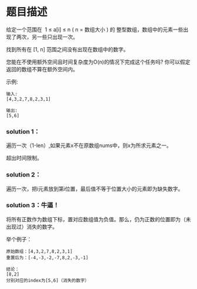 # 题目描述
给定一个范围在  1 ≤ a[i] ≤ n ( n = 数组大小 ) 的 整型数组，数组中的元素一些出现了两次，另一些只出现一次。

找到所有在 [1, n] 范围之间没有出现在数组中的数字。

您能在不使用额外空间且时间复杂度为O(n)的情况下完成这个任务吗? 你可以假定返回的数组不算在额外空间内。

示例:
    
    输入:
    [4,3,2,7,8,2,3,1]
    
    输出:
    [5,6]

### solution 1：
遍历一次（1-len）,如果元素x不在原数组nums中，则x为所求元素之一。

超出时间限制。

### solution 2：
遍历一次，把i元素放到第i位置，最后值不等于位置大小的元素即为缺失数字。

### solution 3：牛逼！
将所有正数作为数组下标，置对应数组值为负值。那么，仍为正数的位置即为（未出现过）消失的数字。

举个例子：

    原始数组：[4,3,2,7,8,2,3,1]
    重置后为：[-4,-3,-2,-7,8,2,-3,-1]
    
    结论：
    [8,2] 
    分别对应的index为[5,6]（消失的数字）